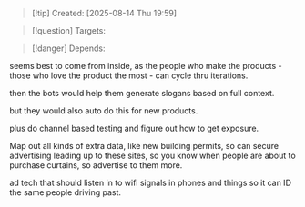 
>[!tip] Created: [2025-08-14 Thu 19:59]

>[!question] Targets: 

>[!danger] Depends: 

seems best to come from inside, as the people who make the products - those who love the product the most - can cycle thru iterations.

then the bots would help them generate slogans based on full context.

but they would also auto do this for new products.

plus do channel based testing and figure out how to get exposure.

Map out all kinds of extra data, like new building permits, so can secure advertising leading up to these sites, so you know when people are about to purchase curtains, so advertise to them more.

ad tech that should listen in to wifi signals in phones and things so it can ID the same people driving past.